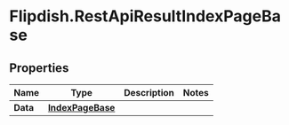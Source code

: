 # Flipdish.RestApiResultIndexPageBase

## Properties

Name | Type | Description | Notes
------------ | ------------- | ------------- | -------------
**Data** | [**IndexPageBase**](IndexPageBase.md) |  | 


